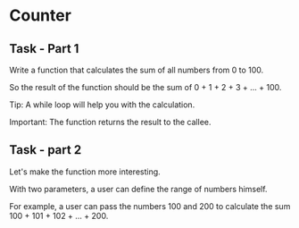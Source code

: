 # Counter

## Task - Part 1
Write a function that calculates the sum of all numbers from 0 to 100.

So the result of the function should be the sum of 0 + 1 + 2 + 3 + ... + 100.

Tip: A while loop will help you with the calculation.

Important: The function returns the result to the callee.

## Task - part 2
Let's make the function more interesting.

With two parameters, a user can define the range of numbers himself.

For example, a user can pass the numbers 100 and 200 to calculate the sum 100 + 101 + 102 + ... + 200.

